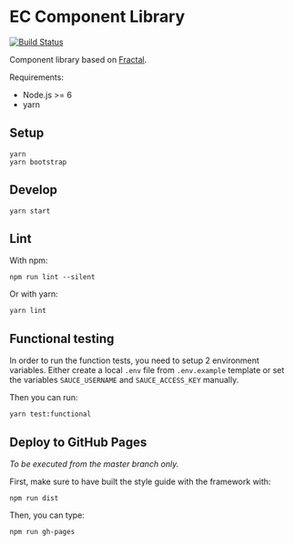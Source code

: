# EC Component Library

[![Build Status](https://travis-ci.org/ec-europa/europa-component-library.svg?branch=master)](https://travis-ci.org/ec-europa/europa-component-library)

Component library based on [Fractal](http://fractal.build/).

Requirements:
-   Node.js >= 6
-   yarn

## Setup

```
yarn
yarn bootstrap
```

## Develop

```
yarn start
```

## Lint

With npm:

```
npm run lint --silent
```

Or with yarn:

```
yarn lint
```

## Functional testing

In order to run the function tests, you need to setup 2 environment variables.
Either create a local `.env` file from `.env.example` template or set the
variables `SAUCE_USERNAME` and `SAUCE_ACCESS_KEY` manually.

Then you can run:

```
yarn test:functional
```

## Deploy to GitHub Pages

_To be executed from the master branch only._

First, make sure to have built the style guide with the framework with:

```
npm run dist
```

Then, you can type:

```
npm run gh-pages
```
